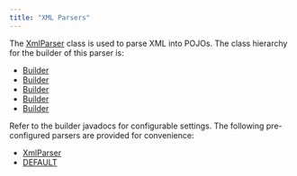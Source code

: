 ```yaml
---
title: "XML Parsers"
---
```


The [XmlParser](../apidocs/org/apache/juneau/xml/XmlParser.html) class is used to parse XML into POJOs.
The class hierarchy for the builder of this parser is:
- [Builder](../apidocs/org/apache/juneau/Context/Builder.html)
- [Builder](../apidocs/org/apache/juneau/BeanContextable/Builder.html)
- [Builder](../apidocs/org/apache/juneau/parser/Parser/Builder.html)
- [Builder](../apidocs/org/apache/juneau/parser/ReaderParser/Builder.html)
- [Builder](../apidocs/org/apache/juneau/xml/XmlParser/Builder.html)

Refer to the builder javadocs for configurable settings.
The following pre-configured parsers are provided for convenience:
- [XmlParser](../apidocs/org/apache/juneau/xml/XmlParser.html)
- [DEFAULT](../apidocs/org/apache/juneau/xml/XmlParser.html#DEFAULT)
